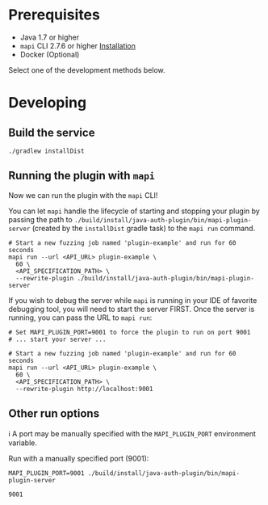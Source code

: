 # Prerequisites

* Java 1.7 or higher
* `mapi` CLI 2.7.6 or higher [Installation](https://mayhem4api.forallsecure.com/docs/ch01-01-installation.html)
* Docker (Optional)


Select one of the development methods below.

# Developing

## Build the service

```shell
./gradlew installDist
```

## Running the plugin with `mapi`

Now we can run the plugin with the `mapi` CLI!

You can let `mapi` handle the lifecycle of starting and stopping your plugin
by passing the path to `./build/install/java-auth-plugin/bin/mapi-plugin-server`
(created by the `installDist` gradle task) to the `mapi run` command.


```shell
# Start a new fuzzing job named 'plugin-example' and run for 60 seconds
mapi run --url <API_URL> plugin-example \
  60 \
  <API_SPECIFICATION_PATH> \
  --rewrite-plugin ./build/install/java-auth-plugin/bin/mapi-plugin-server
```

If you wish to debug the server while `mapi` is running in your IDE of favorite
debugging tool, you will need to start the server FIRST. Once the server is running,
you can pass the URL to `mapi run`:

```shell
# Set MAPI_PLUGIN_PORT=9001 to force the plugin to run on port 9001
# ... start your server ...

# Start a new fuzzing job named 'plugin-example' and run for 60 seconds
mapi run --url <API_URL> plugin-example \
  60 \
  <API_SPECIFICATION_PATH> \
  --rewrite-plugin http://localhost:9001
```


## Other run options

ℹ️ A port may be manually specified with the `MAPI_PLUGIN_PORT` environment variable.

Run with a manually specified port (9001):

```shell
MAPI_PLUGIN_PORT=9001 ./build/install/java-auth-plugin/bin/mapi-plugin-server

9001
```
